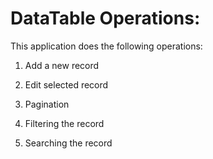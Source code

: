 # DataTable Operations:
This application does the following operations:

1. Add a new record

2. Edit selected record
 
3. Pagination

4. Filtering the record 
	 
5. Searching the record
